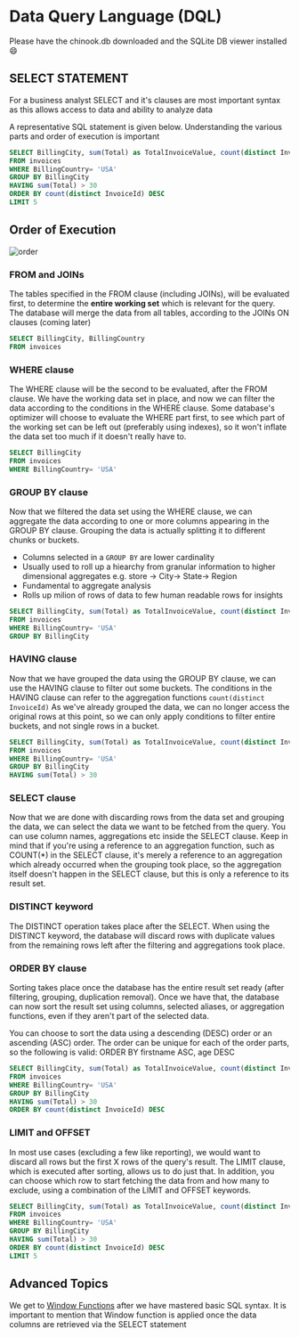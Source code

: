 # Data Query Language (DQL)

Please have the chinook.db downloaded and the SQLite DB viewer installed :smile:
## SELECT STATEMENT 
For a business analyst SELECT and it's clauses are most important syntax as this allows access to data and ability to analyze data

A representative SQL statement is given below. Understanding the various parts and order of execution is important
```sql
SELECT BillingCity, sum(Total) as TotalInvoiceValue, count(distinct InvoiceId) as Invoices
FROM invoices 
WHERE BillingCountry= 'USA'
GROUP BY BillingCity
HAVING sum(Total) > 30
ORDER BY count(distinct InvoiceId) DESC
LIMIT 5
```
## Order of Execution
![order](https://learnsql.com/blog/sql-order-of-operations/1.png)
### FROM and JOINs

The tables specified in the FROM clause (including JOINs), will be evaluated first, to determine the **entire working set** which is relevant for the query. The database will merge the data from all tables, according to the JOINs ON clauses (coming later)

```sql
SELECT BillingCity, BillingCountry
FROM invoices
```

### WHERE clause

The WHERE clause will be the second to be evaluated, after the FROM clause. We have the working data set in place, and now we can filter the data according to the conditions in the WHERE clause. Some database's optimizer will choose to evaluate the WHERE part first, to see which part of the working set can be left out (preferably using indexes), so it won't inflate the data set too much if it doesn't really have to.

```sql
SELECT BillingCity
FROM invoices 
WHERE BillingCountry= 'USA'
```

### GROUP BY clause

Now that we filtered the data set using the WHERE clause, we can aggregate the data according to one or more columns appearing in the GROUP BY clause. Grouping the data is actually splitting it to different chunks or buckets.
- Columns selected in a `GROUP BY` are lower cardinality
- Usually used to roll up a hiearchy from granular information to higher dimensional aggregates e.g. store -> City-> State-> Region
- Fundamental to aggregate analysis
- Rolls up milion of rows of data to few human readable rows for insights

```sql
SELECT BillingCity, sum(Total) as TotalInvoiceValue, count(distinct InvoiceId) as Invoices
FROM invoices 
WHERE BillingCountry= 'USA'
GROUP BY BillingCity
```

### HAVING clause

Now that we have grouped the data using the GROUP BY clause, we can use the HAVING clause to filter out some buckets. The conditions in the HAVING clause can refer to the aggregation functions `count(distinct InvoiceId)`
As we've already grouped the data, we can no longer access the original rows at this point, so we can only apply conditions to filter entire buckets, and not single rows in a bucket.
```sql
SELECT BillingCity, sum(Total) as TotalInvoiceValue, count(distinct InvoiceId) as Invoices
FROM invoices 
WHERE BillingCountry= 'USA'
GROUP BY BillingCity
HAVING sum(Total) > 30
```

### SELECT clause

Now that we are done with discarding rows from the data set and grouping the data, we can select the data we want to be fetched from the query. You can use column names, aggregations etc inside the SELECT clause. Keep in mind that if you're using a reference to an aggregation function, such as COUNT(*) in the SELECT clause, it's merely a reference to an aggregation which already occurred when the grouping took place, so the aggregation itself doesn't happen in the SELECT clause, but this is only a reference to its result set.

### DISTINCT keyword
The DISTINCT operation takes place after the SELECT. When using the DISTINCT keyword, the database will discard rows with duplicate values from the remaining rows left after the filtering and aggregations took place.

### ORDER BY clause
Sorting takes place once the database has the entire result set ready (after filtering, grouping, duplication removal). Once we have that, the database can now sort the result set using columns, selected aliases, or aggregation functions, even if they aren't part of the selected data. 

You can choose to sort the data using a descending (DESC) order or an ascending (ASC) order. The order can be unique for each of the order parts, so the following is valid: ORDER BY firstname ASC, age DESC

```sql
SELECT BillingCity, sum(Total) as TotalInvoiceValue, count(distinct InvoiceId) as Invoices
FROM invoices 
WHERE BillingCountry= 'USA'
GROUP BY BillingCity
HAVING sum(Total) > 30
ORDER BY count(distinct InvoiceId) DESC
```

### LIMIT and OFFSET
In most use cases (excluding a few like reporting), we would want to discard all rows but the first X rows of the query's result. The LIMIT clause, which is executed after sorting, allows us to do just that. In addition, you can choose which row to start fetching the data from and how many to exclude, using a combination of the LIMIT and OFFSET keywords. 

```sql
SELECT BillingCity, sum(Total) as TotalInvoiceValue, count(distinct InvoiceId) as Invoices
FROM invoices 
WHERE BillingCountry= 'USA'
GROUP BY BillingCity
HAVING sum(Total) > 30
ORDER BY count(distinct InvoiceId) DESC
LIMIT 5
```

## Advanced Topics
We get to [Window Functions](https://www.sqlitetutorial.net/sqlite-window-functions/) after we have mastered basic SQL syntax. It is important to mention that Window function is applied once the data columns are retrieved via the SELECT statement



